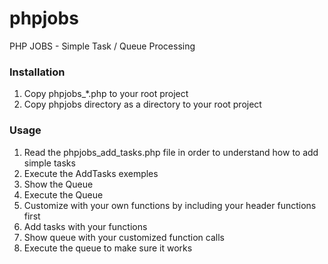 phpjobs
=======

PHP JOBS - Simple Task / Queue Processing


### Installation
1. Copy phpjobs_*.php to your root project
2. Copy phpjobs directory as a directory to your root project


### Usage
1. Read the phpjobs_add_tasks.php file in order to understand how to add simple tasks
2. Execute the AddTasks exemples
3. Show the Queue
4. Execute the Queue
5. Customize with your own functions by including your header functions first
6. Add tasks with your functions
7. Show queue with your customized function calls
8. Execute the queue to make sure it works
